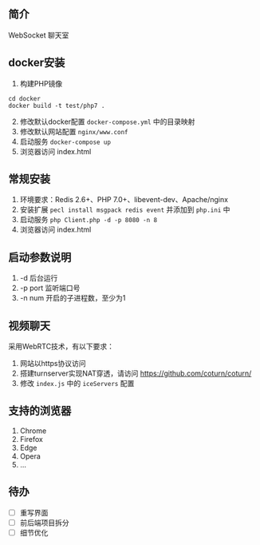 ## 简介
WebSocket 聊天室

## docker安装
1. 构建PHP镜像
```
cd docker
docker build -t test/php7 .
```
2. 修改默认docker配置 `docker-compose.yml` 中的目录映射
3. 修改默认网站配置 `nginx/www.conf`
4. 启动服务 `docker-compose up`
5. 浏览器访问 index.html

## 常规安装
1. 环境要求：Redis 2.6+、PHP 7.0+、libevent-dev、Apache/nginx
2. 安装扩展 `pecl install msgpack redis event` 并添加到 `php.ini` 中
3. 启动服务 `php Client.php -d -p 8080 -n 8`
4. 浏览器访问 index.html

## 启动参数说明
1. -d 后台运行
2. -p port 监听端口号
3. -n num 开启的子进程数，至少为1

## 视频聊天
采用WebRTC技术，有以下要求：
1. 网站以https协议访问
2. 搭建turnserver实现NAT穿透，请访问 https://github.com/coturn/coturn/
3. 修改 `index.js` 中的 `iceServers` 配置

## 支持的浏览器
1. Chrome
2. Firefox
3. Edge
4. Opera
5. ...

## 待办
- [ ] 重写界面
- [ ] 前后端项目拆分
- [ ] 细节优化